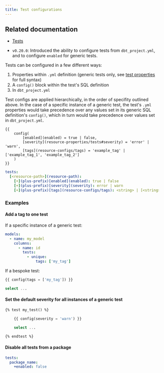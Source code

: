 ```yaml
---
title: Test configurations
---
```


## Related documentation
* [Tests](building-a-dbt-project/tests)

<Changelog>

* `v0.20.0`: Introduced the ability to configure tests from `dbt_project.yml`,
and to configure `enabled` for generic tests.

</Changelog>

Tests can be configured in a few different ways:
1. Properties within `.yml` definition (generic tests only, see [test properties](resource-properties/tests) for full syntax)
2. A `config()` block within the test's SQL definition
3. In `dbt_project.yml`

Test configs are applied hierarchically, in the order of specifity outlined above. In the case of a specific instance of a generic test, the test's `.yml` properties would take precedence over any values set in its generic SQL definition's `config()`, which in turn would take precedence over values set in `dbt_project.yml`.

<File name='tests/<filename>.sql'>

```jinja
{{
    config(
        [enabled](enabled) = true | false,
        [severity](resource-properties/tests#severity) = 'error' | 'warn',
        [tags](resource-configs/tags) = 'example_tag' | ['example_tag_1', 'example_tag_2']
    )
}}
```

</File>

<File name='dbt_project.yml'>

```yml
tests:
  [<resource-path>](resource-path):
    [+](plus-prefix)[enabled](enabled): true | false
    [+](plus-prefix)[severity](severity): error | warn
    [+](plus-prefix)[tags](resource-configs/tags): <string> | [<string>]
```

</File>

### Examples

#### Add a tag to one test

If a specific instance of a generic test:

<File name='models/<filename>.yml'>

```yml
models:
  - name: my_model
    columns:
      - name: id
        tests:
          - unique:
              tags: ['my_tag']
```

</File>

If a bespoke test:

<File name='tests/<filename>.sql'>

```sql
{{ config(tags = ['my_tag']) }}

select ...
```

</File>

#### Set the default severity for all instances of a generic test

<File name='macros/<filename>.sql'>

```sql
{% test my_test() %}

    {{ config(severity = 'warn') }}

    select ...

{% endtest %}
```

</File>

#### Disable all tests from a package

<File name='dbt_project.yml'>

```yml
tests:
  package_name:
    +enabled: false
```

</File>
